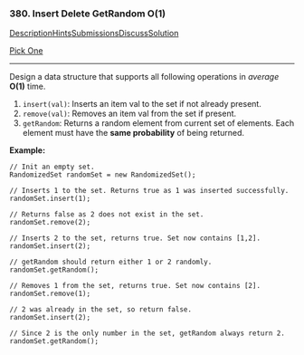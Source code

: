 ### 380. Insert Delete GetRandom O(1)

[Description](https://leetcode.com/problems/insert-delete-getrandom-o1/description/)[Hints](https://leetcode.com/problems/insert-delete-getrandom-o1/hints/)[Submissions](https://leetcode.com/problems/insert-delete-getrandom-o1/submissions/)[Discuss](https://leetcode.com/problems/insert-delete-getrandom-o1/discuss/)[Solution](https://leetcode.com/problems/insert-delete-getrandom-o1/solution/)

[Pick One](https://leetcode.com/problems/random-one-question/)

------

Design a data structure that supports all following operations in *average* **O(1)** time.

1. `insert(val)`: Inserts an item val to the set if not already present.
2. `remove(val)`: Removes an item val from the set if present.
3. `getRandom`: Returns a random element from current set of elements. Each element must have the **same probability** of being returned.

**Example:**

```
// Init an empty set.
RandomizedSet randomSet = new RandomizedSet();

// Inserts 1 to the set. Returns true as 1 was inserted successfully.
randomSet.insert(1);

// Returns false as 2 does not exist in the set.
randomSet.remove(2);

// Inserts 2 to the set, returns true. Set now contains [1,2].
randomSet.insert(2);

// getRandom should return either 1 or 2 randomly.
randomSet.getRandom();

// Removes 1 from the set, returns true. Set now contains [2].
randomSet.remove(1);

// 2 was already in the set, so return false.
randomSet.insert(2);

// Since 2 is the only number in the set, getRandom always return 2.
randomSet.getRandom();
```